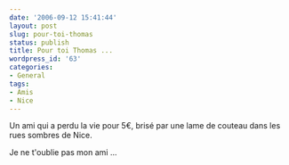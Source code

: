```yaml
---
date: '2006-09-12 15:41:44'
layout: post
slug: pour-toi-thomas
status: publish
title: Pour toi Thomas ...
wordpress_id: '63'
categories:
- General
tags:
- Amis
- Nice
---
```


Un ami qui a perdu la vie pour 5€, brisé par une lame de couteau dans les rues sombres de Nice.

Je ne t'oublie pas mon ami ...
